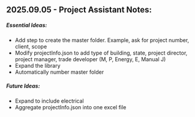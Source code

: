 ## 2025.09.05 - Project Assistant Notes:



##### **Essential Ideas:**

* Add step to create the master folder. Example, ask for project number, client, scope
* Modify projectInfo.json to add type of building, state, project director, project manager, trade developer (M, P, Energy, E, Manual J)
* Expand the library
* Automatically number master folder



##### **Future Ideas:**

* Expand to include electrical
* Aggregate projectInfo.json into one excel file
